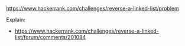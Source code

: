 https://www.hackerrank.com/challenges/reverse-a-linked-list/problem

Explain:

- https://www.hackerrank.com/challenges/reverse-a-linked-list/forum/comments/201084
